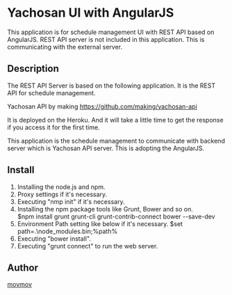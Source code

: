 Yachosan UI with AngularJS
====

This application is for schedule management UI with REST API based on AngularJS.
REST API server is not included in this application. This is communicating with the external server.

## Description

The REST API Server is based on the following application.
It is the REST API for schedule management.

Yachosan API by making
https://github.com/making/yachosan-api

It is deployed on the Heroku. And it will take a little time to get the response if you access it for the first time.

This application is the schedule management to communicate with backend server which is Yachosan API server.
This is adopting the AngularJS.

## Install

1. Installing the node.js and npm. 
2. Proxy settings if it's necessary.
3. Executing "nmp init" if it's necessary.  
4. Installing the npm package tools like Grunt, Bower and so on.  
   $npm install grunt grunt-cli grunt-contrib-connect bower --save-dev
5. Environment Path setting like below if it's necessary.
   $set path=.\node_modules\.bin;%path%
6. Executing "bower install".
7. Executing "grunt connect" to run the web server.

## Author

[movmov](https://github.com/movmov)